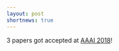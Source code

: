 ```yaml
---
layout: post
shortnews: true
---
```


3 papers got accepted at [AAAI 2018](https://aaai.org/Conferences/AAAI-18/)!

